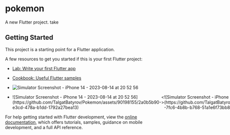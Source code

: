 # pokemon

A new Flutter project.
take
## Getting Started

This project is a starting point for a Flutter application.

A few resources to get you started if this is your first Flutter project:

- [Lab: Write your first Flutter app](https://docs.flutter.dev/get-started/codelab)
- [Cookbook: Useful Flutter samples](https://docs.flutter.dev/cookbook)

-  ![Simulator Screenshot - iPhone 14 - 2023-08-14 at 20 52 56](https://github.com/TalgatBatyrov/Pokemon/assets/90198155/2a0b5b90-e3cd-478a-b1dd-1792a27bea13)

- <div >
  <div style="display: flex;">
    ![Simulator Screenshot - iPhone 14 - 2023-08-14 at 20 52 56](https://github.com/TalgatBatyrov/Pokemon/assets/90198155/2a0b5b90-e3cd-478a-b1dd-1792a27bea13)
    <span>< ></span>
   ![Simulator Screenshot - iPhone 14 - 2023-08-14 at 20 52 50](https://github.com/TalgatBatyrov/Pokemon/assets/90198155/1a4c50d6-7fc6-4b8b-b768-51a1e6f73bb8)
    <span>< ></span>
    ![Simulator Screenshot - iPhone 14 - 2023-08-14 at 20 52 53](https://github.com/TalgatBatyrov/Pokemon/assets/90198155/9b1f8373-8010-4b7a-a375-7ab8626e6f98)
  
  </div>
</div>








For help getting started with Flutter development, view the
[online documentation](https://docs.flutter.dev/), which offers tutorials,
samples, guidance on mobile development, and a full API reference.
